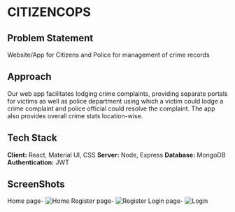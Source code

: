 
# CITIZENCOPS


## Problem Statement
Website/App for Citizens and Police for management of crime records

## Approach
Our web app facilitates lodging crime complaints, providing separate portals for victims as well as police department using which a victim could lodge a crime complaint and police official could resolve the complaint. The app also provides overall crime stats location-wise.




## Tech Stack
 **Client:** React, Material UI, CSS
 **Server:** Node, Express
 **Database:** MongoDB
 **Authentication:** JWT


## ScreenShots
Home page-
 ![Home](https://i.ibb.co/HxrtRMy/Screenshot-2023-04-17-022024.png)
Register page-
 ![Register](https://i.ibb.co/GMdkxTt/Screenshot-2023-04-17-022117.png)
Login page-
 ![Login](https://i.ibb.co/zZLXx9g/Screenshot-2023-04-17-022159.png)



